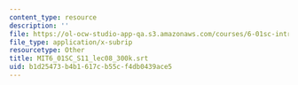 ```yaml
---
content_type: resource
description: ''
file: https://ol-ocw-studio-app-qa.s3.amazonaws.com/courses/6-01sc-introduction-to-electrical-engineering-and-computer-science-i-spring-2011/b1d25473b4b1617cb55cf4db0439ace5_MIT6_01SC_S11_lec08_300k.srt
file_type: application/x-subrip
resourcetype: Other
title: MIT6_01SC_S11_lec08_300k.srt
uid: b1d25473-b4b1-617c-b55c-f4db0439ace5
---
```

